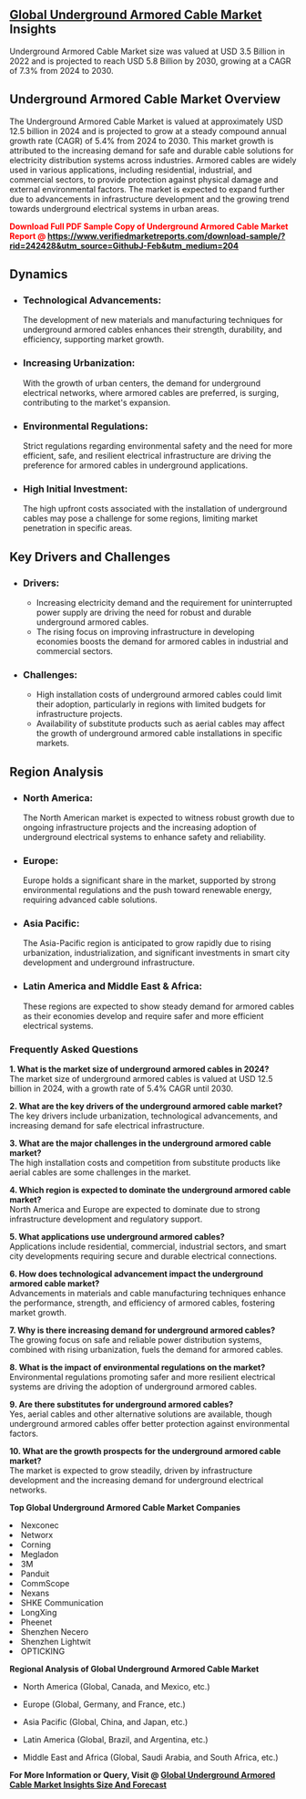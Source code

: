 <h2><a href="https://www.verifiedmarketreports.com/download-sample/?rid=242428&amp;utm_source=GithubJ&amp;utm_medium=204" target="_blank">Global Underground Armored Cable Market</a> Insights</h2><p>Underground Armored Cable Market size was valued at USD 3.5 Billion in 2022 and is projected to reach USD 5.8 Billion by 2030, growing at a CAGR of 7.3% from 2024 to 2030.</p><p> <h2>Underground Armored Cable Market Overview</h2> <p>The Underground Armored Cable Market is valued at approximately USD 12.5 billion in 2024 and is projected to grow at a steady compound annual growth rate (CAGR) of 5.4% from 2024 to 2030. This market growth is attributed to the increasing demand for safe and durable cable solutions for electricity distribution systems across industries. Armored cables are widely used in various applications, including residential, industrial, and commercial sectors, to provide protection against physical damage and external environmental factors. The market is expected to expand further due to advancements in infrastructure development and the growing trend towards underground electrical systems in urban areas.</p> <p><strong><p><span class=""><span style="color: #ff0000;"><strong>Download Full PDF Sample Copy of Underground Armored Cable Market Report</strong> @ </span><a href="https://www.verifiedmarketreports.com/download-sample/?rid=242428&amp;utm_source=GithubJ-Feb&amp;utm_medium=204" target="_blank">https://www.verifiedmarketreports.com/download-sample/?rid=242428&amp;utm_source=GithubJ-Feb&amp;utm_medium=204</a></span></p></strong></p> <h2>Dynamics</h2> <ul> <li><h3>Technological Advancements:</h3> The development of new materials and manufacturing techniques for underground armored cables enhances their strength, durability, and efficiency, supporting market growth.</li> <li><h3>Increasing Urbanization:</h3> With the growth of urban centers, the demand for underground electrical networks, where armored cables are preferred, is surging, contributing to the market's expansion.</li> <li><h3>Environmental Regulations:</h3> Strict regulations regarding environmental safety and the need for more efficient, safe, and resilient electrical infrastructure are driving the preference for armored cables in underground applications.</li> <li><h3>High Initial Investment:</h3> The high upfront costs associated with the installation of underground cables may pose a challenge for some regions, limiting market penetration in specific areas.</li> </ul> <h2>Key Drivers and Challenges</h2> <ul> <li><h3>Drivers:</h3> <ul> <li>Increasing electricity demand and the requirement for uninterrupted power supply are driving the need for robust and durable underground armored cables.</li> <li>The rising focus on improving infrastructure in developing economies boosts the demand for armored cables in industrial and commercial sectors.</li> </ul> </li> <li><h3>Challenges:</h3> <ul> <li>High installation costs of underground armored cables could limit their adoption, particularly in regions with limited budgets for infrastructure projects.</li> <li>Availability of substitute products such as aerial cables may affect the growth of underground armored cable installations in specific markets.</li> </ul> </li> </ul> <h2>Region Analysis</h2> <ul> <li><h3>North America:</h3> The North American market is expected to witness robust growth due to ongoing infrastructure projects and the increasing adoption of underground electrical systems to enhance safety and reliability.</li> <li><h3>Europe:</h3> Europe holds a significant share in the market, supported by strong environmental regulations and the push toward renewable energy, requiring advanced cable solutions.</li> <li><h3>Asia Pacific:</h3> The Asia-Pacific region is anticipated to grow rapidly due to rising urbanization, industrialization, and significant investments in smart city development and underground infrastructure.</li> <li><h3>Latin America and Middle East & Africa:</h3> These regions are expected to show steady demand for armored cables as their economies develop and require safer and more efficient electrical systems.</li> </ul> <h3>Frequently Asked Questions</h3> <p><strong>1. What is the market size of underground armored cables in 2024?</strong><br>The market size of underground armored cables is valued at USD 12.5 billion in 2024, with a growth rate of 5.4% CAGR until 2030.</p> <p><strong>2. What are the key drivers of the underground armored cable market?</strong><br>The key drivers include urbanization, technological advancements, and increasing demand for safe electrical infrastructure.</p> <p><strong>3. What are the major challenges in the underground armored cable market?</strong><br>The high installation costs and competition from substitute products like aerial cables are some challenges in the market.</p> <p><strong>4. Which region is expected to dominate the underground armored cable market?</strong><br>North America and Europe are expected to dominate due to strong infrastructure development and regulatory support.</p> <p><strong>5. What applications use underground armored cables?</strong><br>Applications include residential, commercial, industrial sectors, and smart city developments requiring secure and durable electrical connections.</p> <p><strong>6. How does technological advancement impact the underground armored cable market?</strong><br>Advancements in materials and cable manufacturing techniques enhance the performance, strength, and efficiency of armored cables, fostering market growth.</p> <p><strong>7. Why is there increasing demand for underground armored cables?</strong><br>The growing focus on safe and reliable power distribution systems, combined with rising urbanization, fuels the demand for armored cables.</p> <p><strong>8. What is the impact of environmental regulations on the market?</strong><br>Environmental regulations promoting safer and more resilient electrical systems are driving the adoption of underground armored cables.</p> <p><strong>9. Are there substitutes for underground armored cables?</strong><br>Yes, aerial cables and other alternative solutions are available, though underground armored cables offer better protection against environmental factors.</p> <p><strong>10. What are the growth prospects for the underground armored cable market?</strong><br>The market is expected to grow steadily, driven by infrastructure development and the increasing demand for underground electrical networks.</p> </p><p><strong>Top Global Underground Armored Cable Market Companies</strong></p><div data-test-id=""><p><li>Nexconec</li><li> Networx</li><li> Corning</li><li> Megladon</li><li> 3M</li><li> Panduit</li><li> CommScope</li><li> Nexans</li><li> SHKE Communication</li><li> LongXing</li><li> Pheenet</li><li> Shenzhen Necero</li><li> Shenzhen Lightwit</li><li> OPTICKING</li></p><div><strong>Regional Analysis of&nbsp;Global Underground Armored Cable Market</strong></div><ul><li dir="ltr"><p dir="ltr">North America&nbsp;(Global, Canada, and Mexico, etc.)</p></li><li dir="ltr"><p dir="ltr">Europe (Global, Germany, and France, etc.)</p></li><li dir="ltr"><p dir="ltr">Asia Pacific&nbsp;(Global, China, and Japan, etc.)</p></li><li dir="ltr"><p dir="ltr">Latin America&nbsp;(Global, Brazil, and Argentina, etc.)</p></li><li dir="ltr">Middle East and Africa&nbsp;(Global, Saudi Arabia, and South Africa, etc.)</li></ul><p><strong>For More Information or Query, Visit @&nbsp;</strong><strong><a href="https://www.verifiedmarketreports.com/product/underground-armored-cable-market/?utm_source=GithubJ&amp;utm_medium=204" target="_blank">Global Underground Armored Cable Market Insights Size And Forecast</a></strong></p></div>
